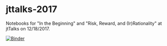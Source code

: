 # jttalks-2017

Notebooks for "In the Beginning" and "Risk, Reward, and (Ir)Rationality" at jtTalks on 12/18/2017.

[![Binder](https://mybinder.org/badge.svg)](https://mybinder.org/v2/gh/cferko/jttalks-2017/master)
